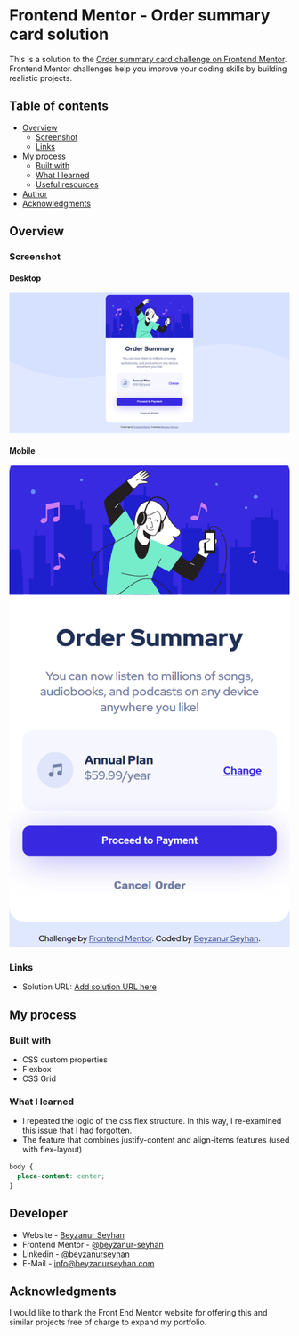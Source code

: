 # Frontend Mentor - Order summary card solution

This is a solution to the [Order summary card challenge on Frontend Mentor](https://www.frontendmentor.io/challenges/order-summary-component-QlPmajDUj). Frontend Mentor challenges help you improve your coding skills by building realistic projects. 

## Table of contents

- [Overview](#overview)
  - [Screenshot](#screenshot)
  - [Links](#links)
- [My process](#my-process)
  - [Built with](#built-with)
  - [What I learned](#what-i-learned)
  - [Useful resources](#useful-resources)
- [Author](#author)
- [Acknowledgments](#acknowledgments)

## Overview

### Screenshot
#### Desktop
![Desktop view of the projects](previews/desktop-preview.jpg)

#### Mobile
![Mobile view of the projects](previews/mobile-preview.jpg)

### Links

- Solution URL: [Add solution URL here](https://your-solution-url.com)

## My process

### Built with

- CSS custom properties
- Flexbox
- CSS Grid

### What I learned

- I repeated the logic of the css flex structure. In this way, I re-examined this issue that I had forgotten.
- The feature that combines justify-content and align-items features (used with flex-layout)

```css
body {
  place-content: center;
}
```

## Developer

- Website - [Beyzanur Seyhan](https://beyzanurseyhan.com/)
- Frontend Mentor - [@beyzanur-seyhan](https://www.frontendmentor.io/profile/beyzanur-seyhan)
- Linkedin - [@beyzanurseyhan](https://www.linkedin.com/in/beyzanurseyhan/)
- E-Mail - [info@beyzanurseyhan.com](mailto:info@beyzanurseyhan.com)

## Acknowledgments

I would like to thank the Front End Mentor website for offering this and similar projects free of charge to expand my portfolio.

